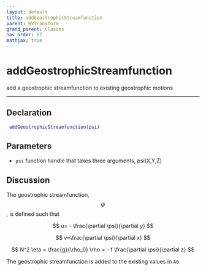 ```yaml
---
layout: default
title: addGeostrophicStreamfunction
parent: WVTransform
grand_parent: Classes
nav_order: 67
mathjax: true
---
```


#  addGeostrophicStreamfunction

add a geostrophic streamfunction to existing geostrophic motions


---

## Declaration
```matlab
 addGeostrophicStreamfunction(psi)
```
## Parameters
+ `psi`  function handle that takes three arguments, psi(X,Y,Z)

## Discussion

  The geostrophic streamfunction, $$\psi$$, is defined such that
 
  $$
  u= - \frac{\partial \psi}{\partial y}
  $$
  
  $$
  v=\frac{\partial \psi}{\partial x}
  $$
  
  $$
  N^2 \eta = \frac{g}{\rho_0} \rho = - f \frac{\partial \psi}{\partial z}
  $$
 
  The geostrophic streamfunction is added to the existing values in `A0`
      
